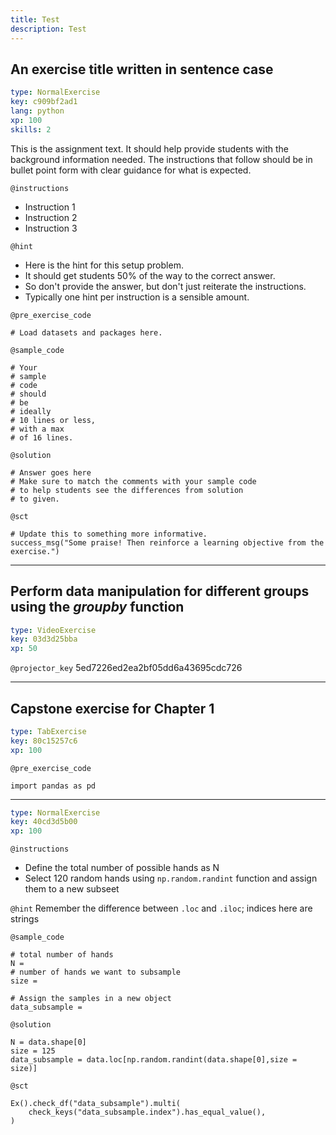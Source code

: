 ```yaml
---
title: Test
description: Test
---
```


## An exercise title written in sentence case

```yaml
type: NormalExercise
key: c909bf2ad1
lang: python
xp: 100
skills: 2
```

This is the assignment text. It should help provide students with the background information needed.
The instructions that follow should be in bullet point form with clear guidance for what is expected.

`@instructions`
- Instruction 1
- Instruction 2
- Instruction 3

`@hint`
- Here is the hint for this setup problem. 
- It should get students 50% of the way to the correct answer.
- So don't provide the answer, but don't just reiterate the instructions.
- Typically one hint per instruction is a sensible amount.

`@pre_exercise_code`
```{python}
# Load datasets and packages here.
```

`@sample_code`
```{python}
# Your
# sample
# code
# should
# be
# ideally
# 10 lines or less,
# with a max
# of 16 lines.
```

`@solution`
```{python}
# Answer goes here
# Make sure to match the comments with your sample code
# to help students see the differences from solution
# to given.
```

`@sct`
```{python}
# Update this to something more informative.
success_msg("Some praise! Then reinforce a learning objective from the exercise.")
```

---

## Perform data manipulation for different groups using the _groupby_ function

```yaml
type: VideoExercise
key: 03d3d25bba
xp: 50
```

`@projector_key`
5ed7226ed2ea2bf05dd6a43695cdc726

---

## Capstone exercise for Chapter 1

```yaml
type: TabExercise
key: 80c15257c6
xp: 100
```



`@pre_exercise_code`
```{python}
import pandas as pd
```

***

```yaml
type: NormalExercise
key: 40cd3d5b00
xp: 100
```

`@instructions`
- Define the total number of possible hands as N
- Select 120 random hands  using `np.random.randint` function and assign them to a new subseet

`@hint`
Remember the difference between `.loc` and `.iloc`; indices here are strings

`@sample_code`
```{python}
# total number of hands
N = 
# number of hands we want to subsample
size = 

# Assign the samples in a new object
data_subsample = 
```

`@solution`
```{python}
N = data.shape[0]
size = 125
data_subsample = data.loc[np.random.randint(data.shape[0],size = size)]
```

`@sct`
```{python}
Ex().check_df("data_subsample").multi(
    check_keys("data_subsample.index").has_equal_value(),
)
```
